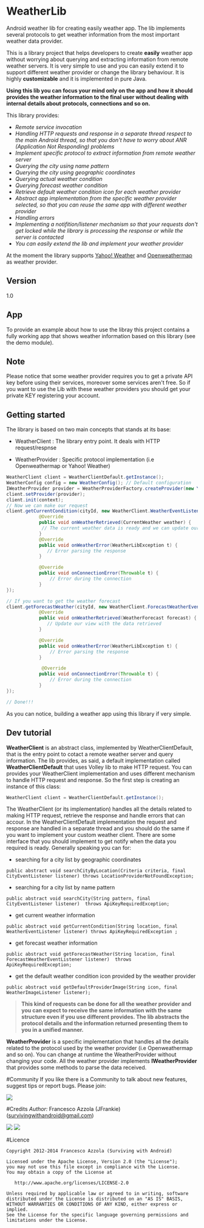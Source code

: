 WeatherLib
==========

Android weather lib for creating easily weather app. The lib implements several protocols to get weather information from the most important weather data provider.


This is a library project that helps developers to create **easily** weather app without worrying about querying and extracting information from remote weather servers.
It is very simple to use and you can easily extend it to support different weather provider or change the library behaviour. It is highly **customizable** and it is implemented in pure Java.

**Using this lib you can focus your mind only on the app and how it should provides the weather information to the final user without dealing with internal details about protocols, connections and so on.**

This library provides:

* *Remote service invocation*
* *Handling HTTP requests and response in a separate thread respect to the main Android thread, so that you don't have to worry about ANR (Application Not Responding) problems* 
* *Implement specific protocol to extract information from remote weather server*
* *Querying the city using name pattern*
* *Querying the city using geographic coordinates*
* *Querying actual weather condition*
* *Querying forecast weather condition*
* *Retrieve default weather condition icon for each weather provider*
* *Abstract app implementation from the specific weather provider selected, so that you can reuse the same app with different weather provider*
* *Handling errors*
* *Implementing a notifition/listener mechanism so that your requests don't get locked while the library is processing the response or while the server is contacted*
* *You can easily extend the lib and implement your weather provider*


At the moment the library supports [Yahoo! Weather] and [Openweathermap]  as weather provider. 

## Version
1.0

## App
To provide an example about how to use the libray this project contains a fully working app that shows weather information based on this library (see the demo module).

## Note
Please notice that some weather provider requires you to get a private API key before using their services, moreover some services aren't free. So if you want to use the Lib with these weather providers you should get your private KEY registering your account.


## Getting started
The library is based on two main concepts that stands at its base:
* WeatherClient  : The library entry point. It deals with HTTP request/respnse

* WeatherProvider : Specific protocol implementation (i.e Openweathermap or Yahoo! Weather)

``` java
WeatherClient client = WeatherClientDefault.getInstance();
WeatherConfig config = new WeatherConfig(); // Default configuration
IWeatherProvider provider = WeatherProviderFactory.createProvider(new YahooProviderType(), config);
client.setProvider(provider);
client.init(context);
// Now we can make our request
client.getCurrentCondition(cityId, new WeatherClient.WeatherEventListener() {
            @Override
            public void onWeatherRetrieved(CurrentWeather weather) {
             // The current weather data is ready and we can update our view
            }
            @Override
            public void onWeatherError(WeatherLibException t) {
               // Error parsing the response
            }

            @Override
            public void onConnectionError(Throwable t) {
                // Error during the connection
            }
});

// If you want to get the weather forecast
client.getForecastWeather(cityId, new WeatherClient.ForecastWeatherEventListener() {
            @Override
            public void onWeatherRetrieved(WeatherForecast forecast) {
               // Update our view with the data retrieved
            }

            @Override
            public void onWeatherError(WeatherLibException t) {
                // Error parsing the response
            }

             @Override
            public void onConnectionError(Throwable t) {
                // Error during the connection
            }
});

// Done!!!
```

As you can notice, building a weather app using this library if very simple.

## Dev tutorial
**WeatherClient** is an abstract class, implemented by WeatherClientDefault, that is the entry point to cotact a remote weather server and query information. The lib provides, as said, a default implementation called **WeatherClientDefault** that uses Volley lib to make HTTP request. You can provides your WeatherClient implementation and uses different mechanism to handle HTTP request and response. So the first step is creating an instance of this class:

``` java
WeatherClient client = WeatherClientDefault.getInstance();
```

The WeatherClient (or its implementation) handles all the details related to making HTTP request, retrieve the response and handle errors that can accour. In the WeatherClientDefault implementation the request and response are handled in a separate thread and you should do the same if you want to implement your custom weather client. There are some interface that you should implement to get notify when the data you required is ready. Generally speaking you can for:

* searching for a city list by geographic coordinates
``` 
public abstract void searchCityByLocation(Criteria criteria, final CityEventListener listener) throws LocationProviderNotFoundException;
``` 
* searching for a city list by name pattern
```
public abstract void searchCity(String pattern, final CityEventListener listener)  throws ApiKeyRequiredException;
```
* get current weather information
```
public abstract void getCurrentCondition(String location, final WeatherEventListener listener) throws ApiKeyRequiredException ;
```
* get forecast weather information
```
public abstract void getForecastWeather(String location, final ForecastWeatherEventListener listener)  throws ApiKeyRequiredException;
```

* get the default weather condition icon provided by the weather provider
```
public abstract void getDefaultProviderImage(String icon, final WeatherImageListener listener);
```

>**This kind of requests can be done for all the weather provider and you can expect to receive the same information with the same structure even if you use different provides. The lib abstracts the protocol details and the information returned presenting them to you in a unified manner.**

**WeatherProvider** is a specific implementation that handles all the details related to the protocol used by the weather provider (i.e Openweathermap and so on). You can change at runtime the WeatherProvider without changing your code. All the weather provider implements **IWeatherProvider** that provides some methods to parse the data received.

#Community
If you like there is a Community to talk about new features, suggest tips or report bugs. Please join:

[![](http://4.bp.blogspot.com/-Bfh2unbdc84/UcGqVJKdMwI/AAAAAAAAAOc/W4kGiTU-fYk/s1600/google_plus_58.png)](https://plus.google.com/communities/117946761543584564970)

#Credits 
*Author:* Francesco Azzola (JFrankie) ([survivingwithandroid@gmail.com](mailto:survivingwithandroid@gmail.com))

[![](http://4.bp.blogspot.com/-Bfh2unbdc84/UcGqVJKdMwI/AAAAAAAAAOc/W4kGiTU-fYk/s1600/google_plus_58.png)](http://www.google.com/+FrancescoAzzola)  [![](http://3.bp.blogspot.com/-_JSQStno9N8/UcGWEW7V9AI/AAAAAAAAAOM/_qFVUjIaySg/s1600/linkedin.png)](http://it.linkedin.com/in/francescoazzola)

#Licence
```
Copyright 2012-2014 Francesco Azzola (Surviving with Android)

Licensed under the Apache License, Version 2.0 (the "License");
you may not use this file except in compliance with the License.
You may obtain a copy of the License at

   http://www.apache.org/licenses/LICENSE-2.0

Unless required by applicable law or agreed to in writing, software
distributed under the License is distributed on an "AS IS" BASIS,
WITHOUT WARRANTIES OR CONDITIONS OF ANY KIND, either express or implied.
See the License for the specific language governing permissions and
limitations under the License.
```

[Yahoo! Weather]:http://developer.yahoo.com/weather/
[Openweathermap]:http://openweathermap.org/


    
